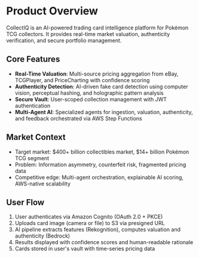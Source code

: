 # Product Overview

CollectIQ is an AI-powered trading card intelligence platform for Pokémon TCG collectors. It provides real-time market valuation, authenticity verification, and secure portfolio management.

## Core Features

- **Real-Time Valuation**: Multi-source pricing aggregation from eBay, TCGPlayer, and PriceCharting with confidence scoring
- **Authenticity Detection**: AI-driven fake card detection using computer vision, perceptual hashing, and holographic pattern analysis
- **Secure Vault**: User-scoped collection management with JWT authentication
- **Multi-Agent AI**: Specialized agents for ingestion, valuation, authenticity, and feedback orchestrated via AWS Step Functions

## Market Context

- Target market: $400+ billion collectibles market, $14+ billion Pokémon TCG segment
- Problem: Information asymmetry, counterfeit risk, fragmented pricing data
- Competitive edge: Multi-agent orchestration, explainable AI scoring, AWS-native scalability

## User Flow

1. User authenticates via Amazon Cognito (OAuth 2.0 + PKCE)
2. Uploads card image (camera or file) to S3 via presigned URL
3. AI pipeline extracts features (Rekognition), computes valuation and authenticity (Bedrock)
4. Results displayed with confidence scores and human-readable rationale
5. Cards stored in user's vault with time-series pricing data
